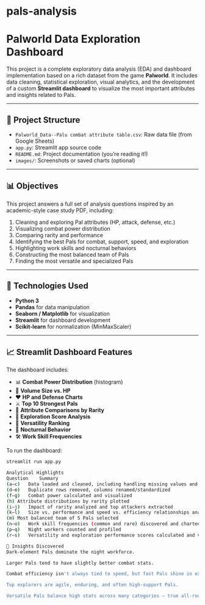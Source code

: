 # pals-analysis
# Palworld Data Exploration Dashboard

This project is a complete exploratory data analysis (EDA) and dashboard implementation based on a rich dataset from the game **Palworld**. It includes data cleaning, statistical exploration, visual analytics, and the development of a custom **Streamlit dashboard** to visualize the most important attributes and insights related to Pals.

---

## 📁 Project Structure

- `Palworld_Data--Palu combat attribute table.csv`: Raw data file (from Google Sheets)
- `app.py`: Streamlit app source code
- `README.md`: Project documentation (you’re reading it!)
- `images/`: Screenshots or saved charts (optional)

---

## 📊 Objectives

This project answers a full set of analysis questions inspired by an academic-style case study PDF, including:

1. Cleaning and exploring Pal attributes (HP, attack, defense, etc.)
2. Visualizing combat power distribution
3. Comparing rarity and performance
4. Identifying the best Pals for combat, support, speed, and exploration
5. Highlighting work skills and nocturnal behaviors
6. Constructing the most balanced team of Pals
7. Finding the most versatile and specialized Pals

---

## 🚀 Technologies Used

- **Python 3**
- **Pandas** for data manipulation
- **Seaborn / Matplotlib** for visualization
- **Streamlit** for dashboard development
- **Scikit-learn** for normalization (MinMaxScaler)

---

## 📈 Streamlit Dashboard Features

The dashboard includes:

- 📊 **Combat Power Distribution** (histogram)
- 📐 **Volume Size vs. HP**
- ❤️ **HP and Defense Charts**
- ⚔️ **Top 10 Strongest Pals**
- 🧪 **Attribute Comparisons by Rarity**
- 🧭 **Exploration Score Analysis**
- 🧠 **Versatility Ranking**
- 🌙 **Nocturnal Behavior**
- 🛠️ **Work Skill Frequencies**

To run the dashboard:

```bash
streamlit run app.py

Analytical Highlights
Question	Summary
(a–c)	Data loaded and cleaned, including handling missing values and type conversions
(d–e)	Duplicate rows removed, columns renamed/standardized
(f–g)	Combat power calculated and visualized
(h)	Attribute distributions by rarity plotted
(i–j)	Impact of rarity analyzed and top attackers extracted
(k–l)	Size vs. performance and speed vs. efficiency relationships analyzed
(m)	Most balanced team of 5 Pals selected
(n–o)	Work skill frequencies (common and rare) discovered and charted
(p–q)	Night workers counted and profiled
(r–s)	Versatility and exploration performance scores calculated and visualized

🌟 Insights Discovered
Dark-element Pals dominate the night workforce.

Larger Pals tend to have slightly better combat stats.

Combat efficiency isn't always tied to speed, but fast Pals shine in exploration.

Top explorers are agile, enduring, and often high-support Pals.

Versatile Pals balance high stats across many categories — true all-rounders.
